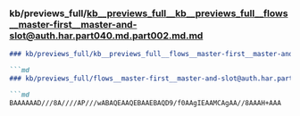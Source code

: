 ### kb/previews_full/kb__previews_full__kb__previews_full__flows__master-first__master-and-slot@auth.har.part040.md.part002.md.md

```md
### kb/previews_full/kb__previews_full__flows__master-first__master-and-slot@auth.har.part040.md.part002.md

```md
### kb/previews_full/flows__master-first__master-and-slot@auth.har.part040.md (part 002)

```md
BAAAAAAD///8A////AP///wABAQEAAQEBAAEBAQD9/f0AAgIEAAMCAgAA//8AAAH+AAA
```

```

```

```
